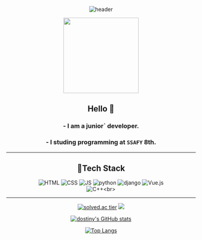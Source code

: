 <div align=center>

![header](https://capsule-render.vercel.app/api?type=rounded&color=gradient&height=100&section=header&text=DOGYEOM&fontSize=70&animation=scaleIn)

 <a href="https://github.com/dostiny"><img src="https://github.com/dostiny.png" width="200px;" alt=""/></a>
## Hello 👋 

### - I am a junior` developer.
### - I studing programming at `SSAFY` 8th.

 ***

## 🍊Tech Stack
 ![HTML](https://img.shields.io/badge/HTML-E34F26?style=flat-square&logo=HTML5&logoColor=white) 
 ![CSS](https://img.shields.io/badge/CSS-1572B6?style=flat-square&logo=CSS3&logoColor=white) 
 ![JS](https://img.shields.io/badge/JavaScript-F7DF1E?style=flat-square&logo=JavaScript&logoColor=white)
 ![python](https://img.shields.io/badge/Python-3776AB?style=flat-square&logo=python&logoColor=white)
 ![django](https://img.shields.io/badge/django-092E20?style=flat-square&logo=django&logoColor=white)
 ![Vue.js](https://img.shields.io/badge/Vue.js-4FC08D?style=flat-square&logo=Vue.js&logoColor=white)<br>
 ![C++](https://img.shields.io/badge/c++-%2300599C.svg?style=for-the-badge&logo=c&logoColor=white")<br>

<!-- - I recently studying ![React](https://img.shields.io/badge/React-61DAFB?style=flat-square&logo=React&logoColor=white) -->

***
[![solved.ac tier](http://mazassumnida.wtf/api/generate_badge?boj=dostiny)](https://solved.ac/dostiny)
<img src="http://mazandi.herokuapp.com/api?handle=dostiny&theme=warm"/><br>
 
[![dostiny's GitHub stats](https://github-readme-stats.vercel.app/api?username=dostiny)](https://github.com/dostiny/github-readme-stats)<br> 

[![Top Langs](https://github-readme-stats.vercel.app/api/top-langs/?username=dostiny&layout=compact)](https://github.com/dostiny/github-readme-stats)

</div>

